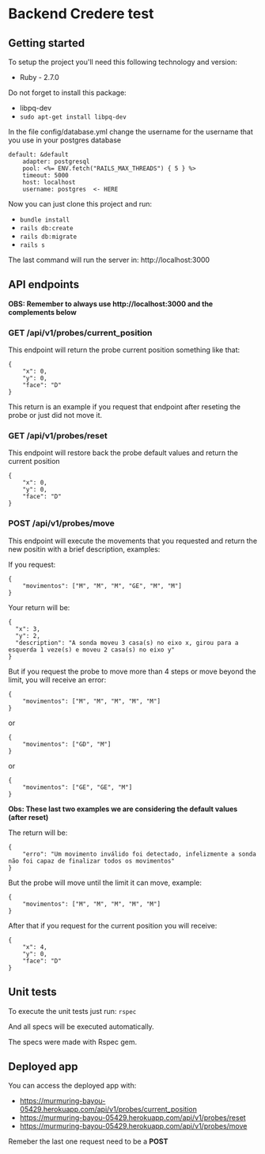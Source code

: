 Backend Credere test
===

## Getting started

To setup the project you'll need this following technology and version:

- Ruby - 2.7.0

Do not forget to install this package:

- libpq-dev
- `sudo apt-get install libpq-dev`

In the file config/database.yml change the username for the username that you use in your postgres database

    default: &default
        adapter: postgresql
        pool: <%= ENV.fetch("RAILS_MAX_THREADS") { 5 } %>
        timeout: 5000
        host: localhost
        username: postgres  <- HERE

Now you can just clone this project and run:
- `bundle install`
- `rails db:create`
- `rails db:migrate`
- `rails s`

The last command will run the server in: http://localhost:3000

API endpoints
---

**OBS: Remember to always use http://localhost:3000 and the complements below**

### GET /api/v1/probes/current_position

This endpoint will return the probe current position something like that:

    {
        "x": 0,
        "y": 0,
        "face": "D"
    }

This return is an example if you request that endpoint after reseting the probe or just did not move it.

### GET /api/v1/probes/reset

This endpoint will restore back the probe default values and return the current position

    {
        "x": 0,
        "y": 0,
        "face": "D"
    }

### POST /api/v1/probes/move

This endpoint will execute the movements that you requested and return the new positin with a brief description, examples:

If you request:

    {
        "movimentos": ["M", "M", "M", "GE", "M", "M"]
    }
    
Your return will be:

    {
      "x": 3,
      "y": 2,
      "description": "A sonda moveu 3 casa(s) no eixo x, girou para a esquerda 1 veze(s) e moveu 2 casa(s) no eixo y"
    }
    
But if you request the probe to move more than 4 steps or move beyond the limit, you will receive an error:

    {
        "movimentos": ["M", "M", "M", "M", "M"]
    }
    
or

    {
        "movimentos": ["GD", "M"]
    }
    
or

    {
        "movimentos": ["GE", "GE", "M"]
    }

**Obs: These last two examples we are considering the default values (after reset)**

The return will be:

    {
        "erro": "Um movimento inválido foi detectado, infelizmente a sonda não foi capaz de finalizar todos os movimentos"
    }

But the probe will move until the limit it can move, example:

    {
        "movimentos": ["M", "M", "M", "M", "M"]
    }

After that if you request for the current position you will receive:

    {
        "x": 4,
        "y": 0,
        "face": "D"
    }

Unit tests
---

To execute the unit tests just run:
`rspec`

And all specs will be executed automatically.

The specs were made with Rspec gem.

Deployed app
---

You can access the deployed app with:
- https://murmuring-bayou-05429.herokuapp.com/api/v1/probes/current_position
- https://murmuring-bayou-05429.herokuapp.com/api/v1/probes/reset
- https://murmuring-bayou-05429.herokuapp.com/api/v1/probes/move

Remeber the last one request need to be a **POST**